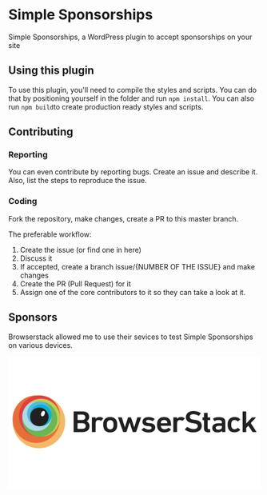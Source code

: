 # Simple Sponsorships
Simple Sponsorships, a WordPress plugin to accept sponsorships on your site

## Using this plugin

To use this plugin, you'll need to compile the styles and scripts. You can do that by positioning yourself in the folder and run ``npm install``. You can also run ``npm build``to create production ready styles and scripts.

## Contributing

### Reporting

You can even contribute by reporting bugs. Create an issue and describe it. Also, list the steps to reproduce the issue.

### Coding

Fork the repository, make changes, create a PR to this master branch.

The preferable workflow:

1. Create the issue (or find one in here)
2. Discuss it
3. If accepted, create a branch issue/{NUMBER OF THE ISSUE} and make changes
3. Create the PR (Pull Request) for it
4. Assign one of the core contributors to it so they can take a look at it.

## Sponsors

Browserstack allowed me to use their sevices to test Simple Sponsorships on various devices.

[![Browserstack](browserstack.png)](https://www.browserstack.com/)
